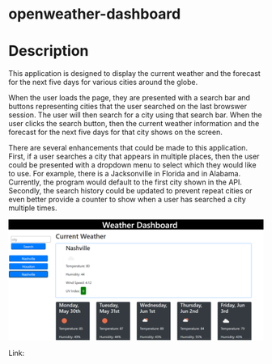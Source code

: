 # openweather-dashboard

# Description

This application is designed to display the current weather and the forecast for the next five days for various cities around the globe.

When the user loads the page, they are presented with a search bar and buttons representing cities that the user searched on the last browswer session. The user will then search for a city using that search bar. When the user clicks the search button, then the current weather information and the forecast for the next five days for that city shows on the screen.

There are several enhancements that could be made to this application. First, if a user searches a city that appears in multiple places, then the user could be presented with a dropdown menu to select which they would like to use. For example, there is a Jacksonville in Florida and in Alabama. Currently, the program would default to the first city shown in the API. Secondly, the search history could be updated to prevent repeat cities or even better provide a counter to show when a user has searched a city multiple times.

![weather-dashboard](./assets/images/2022-05-29%2020_50_02-Weather%20Dashboard.png)

Link:
